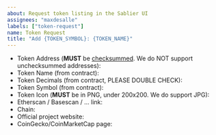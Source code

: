 ```yaml
---
about: Request token listing in the Sablier UI
assignees: "maxdesalle"
labels: ["token-request"]
name: Token Request
title: "Add {TOKEN_SYMBOL}: {TOKEN_NAME}"
---
```


<!-- NOTE: native tokens (e.g. ETH) are not supported. If you want to use a native token with Sablier, you need to provide a Wrapped ERC-20 version of the token, e.g., WETH. -->

<!-- Please provide the following information for your token. -->

- Token Address (**MUST** be [checksummed](https://ethsum.netlify.app/). We do NOT support unchecksummed addresses):
- Token Name (from contract):
- Token Decimals (from contract, PLEASE DOUBLE CHECK):
- Token Symbol (from contract):
- Token Icon (**MUST** be in PNG, under 200x200. We do support JPG):
- Etherscan / Basescan / ... link:
- Chain:
- Official project website:
- CoinGecko/CoinMarketCap page:
